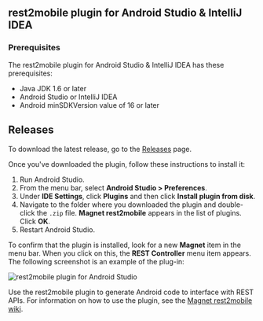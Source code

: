 ## rest2mobile plugin for Android Studio & IntelliJ IDEA

### Prerequisites
The rest2mobile plugin for Android Studio & IntelliJ IDEA has these prerequisites:

* Java JDK 1.6 or later
* Android Studio or IntelliJ IDEA
* Android minSDKVersion value of 16 or later

## Releases

To download the latest release, go to the [Releases](https://github.com/magnetsystems/r2m-plugin-android/releases) page.

Once you've downloaded the plugin, follow these instructions to install it:

1. Run Android Studio.
2. From the menu bar, select **Android Studio > Preferences**.
3. Under **IDE Settings**, click **Plugins** and then click **Install plugin from disk**.
4. Navigate to the folder where you downloaded the plugin and double-click the <code>.zip</code> file. **Magnet
 rest2mobile** appears in the list of plugins. Click **OK**.
5. Restart Android Studio.
 
To confirm that the plugin is installed, look for a new **Magnet** item in the menu bar. When you click on this, the **REST Controller** menu item appears. The following screenshot is an example of the plug-in: 

![rest2mobile plugin for Android Studio](https://github.com/magnetsystems/rest2mobile/blob/master/docimg/r2m-android.jpg)

Use the rest2mobile plugin to generate Android code to interface with REST APIs. For information on how to use the plugin, see the [Magnet rest2mobile wiki](https://github.com/magnetsystems/rest2mobile/wiki).

